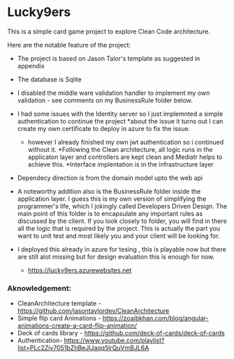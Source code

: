 # Lucky9ers
This is a simple card game project to explore Clean Code architecture.

Here are the notable feature of the project:
*  The project is based on Jason Talor's template as suggested in appendix
*  The database is Sqlite
* I disabled the middle ware validation handler to implement my own validation - see comments on my BusinessRule folder below.
* I had some issues with the Identity server so I just implemnted a simple authentication to continue the project
	*about the issue it turns out I can create my own certificate to deploy in azure to fix the issue.
	* however I already finished my own jwt authentication so i continued without it.
*Following the Clean architecture, all logic runs in the applicaton layer and controllers are kept clean and Mediatr helps to achieve this.
*Interface implentation is in the infrastructure layer
* Dependecy direction is from  the domain model upto the web api  

* A noteworthy addition also is the BusinessRule folder inside the application layer.
I guess this is my own version of simplifying the programmer's life,
which I jokingly called Developers Driven Design. The main point of this folder is to encapsulate any important rules as discussed by the client. 
If you look closely to folder, you will find in there all the logic that is required by the project. This is actually the part you want to unit test and most likely you and your client will be looking for.

* I deployed this already in azure for tesing , this is playable now but there are still alot missing
   but for design evaluation this is enough for now.
	* https://lucky9ers.azurewebsites.net

### Aknowledgement: 
* CleanArchitecture template - https://github.com/jasontaylordev/CleanArchitecture
* Simple flip card Animations -  https://zoaibkhan.com/blog/angular-animations-create-a-card-flip-animation/
* Deck of cards library - https://github.com/deck-of-cards/deck-of-cards
* Authentication- https://www.youtube.com/playlist?list=PLc2Ziv7051bZhBeJlJaqq5lrQuVmBJL6A

